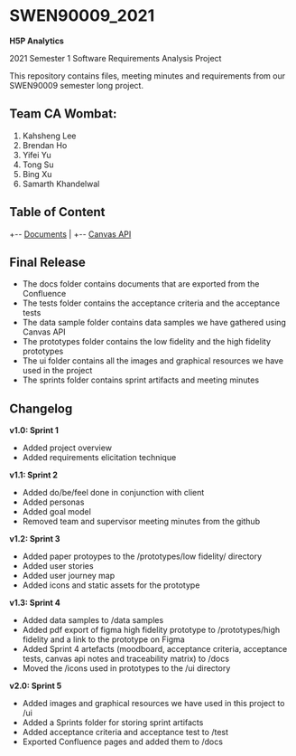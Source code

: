 # SWEN90009_2021

**H5P Analytics**

2021 Semester 1 Software Requirements Analysis Project

This repository contains files, meeting minutes and requirements from our SWEN90009 semester long project.

## Team CA Wombat:
1. Kahsheng Lee
2. Brendan Ho
3. Yifei Yu 
4. Tong Su
5. Bing Xu
6. Samarth Khandelwal

## Table of Content
+-- [Documents](/docs)
|   +-- [Canvas API](/docs/Canvas\API.pdf)

## Final Release
- The docs folder contains documents that are exported from the Confluence
- The tests folder contains the acceptance criteria and the acceptance tests
- The data sample folder contains data samples we have gathered using Canvas API
-  The prototypes folder contains the low fidelity and the high fidelity prototypes
- The ui folder contains all the images and graphical resources we have used in the project
- The sprints folder contains sprint artifacts and meeting minutes 


## Changelog
**v1.0: Sprint 1**
- Added project overview 
- Added requirements elicitation technique

**v1.1: Sprint 2**
- Added do/be/feel done in conjunction with client
- Added personas
- Added goal model
- Removed team and supervisor meeting minutes from the github

**v1.2: Sprint 3**
- Added paper protoypes to the /prototypes/low fidelity/ directory
- Added user stories
- Added user journey map
- Added icons and static assets for the prototype

**v1.3: Sprint 4**
- Added data samples to /data samples
- Added pdf export of figma high fidelity prototype to /prototypes/high fidelity and a link to the prototype on Figma
- Added Sprint 4 artefacts (moodboard, acceptance criteria, acceptance tests, canvas api notes and traceability matrix) to /docs
- Moved the /icons used in prototypes to the /ui directory

**v2.0: Sprint 5**
- Added images and graphical resources we have used in this project to /ui
- Added a Sprints folder for storing sprint artifacts
- Added acceptance criteria and acceptance test to /test
- Exported Confluence pages and added them to /docs

